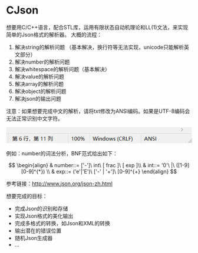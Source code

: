 # CJson
想要用C/C++语言，配合STL库，运用有限状态自动机理论和LL(1)文法，来实现简单的Json格式的解析器。
大概的流程：
1. 解决string的解析问题 （基本解决，换行符等无法实现，unicode只能解析英文部分）
2. 解决number的解析问题 
3. 解决whitespace的解析问题（基本解决）
4. 解决value的解析问题 
5. 解决array的解析问题 
6. 解决object的解析问题 
7. 解决json的输出问题 

注意：如果想要完成中文的解析，请将txt修改为ANSI编码。如果是UTF-8编码会无法正常识别中文字符。

![Alt text](./pic/encode.png)

例如：number的词法分析，BNF范式给出如下：

$$
\begin{align}
& number::= ['-']\ int\ [ frac ]\ [ exp ]\\
& int::= '0'\ |\ ([1-9][0-9]^{*}) \\
& exp::= ('e'|'E')\ ['-' | '+']\ [0-9]^{+}
\end{align} 
$$

参考链接：http://www.json.org/json-zh.html

想要完成的目标：
* 完成Json的识别和存储
* 实现Json格式的美化输出
* 完成多格式的转换，如Json和XML的转换
* 输出潜在的错误位置
* 随机Json生成器
* ...